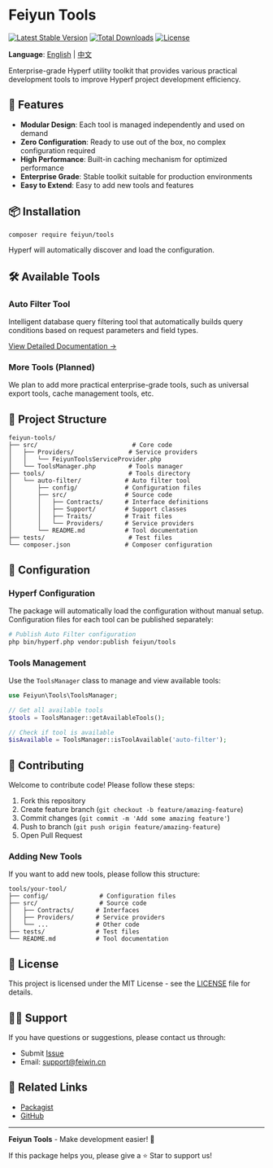 # Feiyun Tools

[![Latest Stable Version](https://poser.pugx.org/feiyun/tools/v/stable)](https://packagist.org/packages/feiyun/tools)
[![Total Downloads](https://poser.pugx.org/feiyun/tools/downloads)](https://packagist.org/packages/feiyun/tools)
[![License](https://poser.pugx.org/feiyun/tools/license)](https://packagist.org/packages/feiyun/tools)

**Language**: [English](README.md) | [中文](README_CN.md)

Enterprise-grade Hyperf utility toolkit that provides various practical development tools to improve Hyperf project development efficiency.

## 🚀 Features

- **Modular Design**: Each tool is managed independently and used on demand
- **Zero Configuration**: Ready to use out of the box, no complex configuration required
- **High Performance**: Built-in caching mechanism for optimized performance
- **Enterprise Grade**: Stable toolkit suitable for production environments
- **Easy to Extend**: Easy to add new tools and features

## 📦 Installation

```bash
composer require feiyun/tools
```

Hyperf will automatically discover and load the configuration.

## 🛠️ Available Tools

### Auto Filter Tool
Intelligent database query filtering tool that automatically builds query conditions based on request parameters and field types.

[View Detailed Documentation →](./tools/auto-filter/README.md)

### More Tools (Planned)
We plan to add more practical enterprise-grade tools, such as universal export tools, cache management tools, etc.

## 📁 Project Structure

```
feiyun-tools/
├── src/                          # Core code
│   ├── Providers/               # Service providers
│   │   └── FeiyunToolsServiceProvider.php
│   └── ToolsManager.php         # Tools manager
├── tools/                       # Tools directory
│   └── auto-filter/            # Auto filter tool
│       ├── config/             # Configuration files
│       ├── src/                # Source code
│       │   ├── Contracts/      # Interface definitions
│       │   ├── Support/        # Support classes
│       │   ├── Traits/         # Trait files
│       │   └── Providers/      # Service providers
│       └── README.md           # Tool documentation
├── tests/                       # Test files
└── composer.json               # Composer configuration
```

## 🔧 Configuration

### Hyperf Configuration

The package will automatically load the configuration without manual setup. Configuration files for each tool can be published separately:

```bash
# Publish Auto Filter configuration
php bin/hyperf.php vendor:publish feiyun/tools
```

### Tools Management

Use the `ToolsManager` class to manage and view available tools:

```php
use Feiyun\Tools\ToolsManager;

// Get all available tools
$tools = ToolsManager::getAvailableTools();

// Check if tool is available
$isAvailable = ToolsManager::isToolAvailable('auto-filter');
```

## 🤝 Contributing

Welcome to contribute code! Please follow these steps:

1. Fork this repository
2. Create feature branch (`git checkout -b feature/amazing-feature`)
3. Commit changes (`git commit -m 'Add some amazing feature'`)
4. Push to branch (`git push origin feature/amazing-feature`)
5. Open Pull Request

### Adding New Tools

If you want to add new tools, please follow this structure:

```
tools/your-tool/
├── config/              # Configuration files
├── src/                 # Source code
│   ├── Contracts/      # Interfaces
│   ├── Providers/      # Service providers
│   └── ...             # Other code
├── tests/              # Test files
└── README.md           # Tool documentation
```

## 📄 License

This project is licensed under the MIT License - see the [LICENSE](LICENSE) file for details.

## 🙋‍♀️ Support

If you have questions or suggestions, please contact us through:

- Submit [Issue](https://github.com/Fwin511/tools/issues)
- Email: support@feiwin.cn

## 🔗 Related Links

- [Packagist](https://packagist.org/packages/feiyun/tools)
- [GitHub](https://github.com/Fwin511/tools)

---

**Feiyun Tools** - Make development easier! 🚀

If this package helps you, please give a ⭐️ Star to support us!